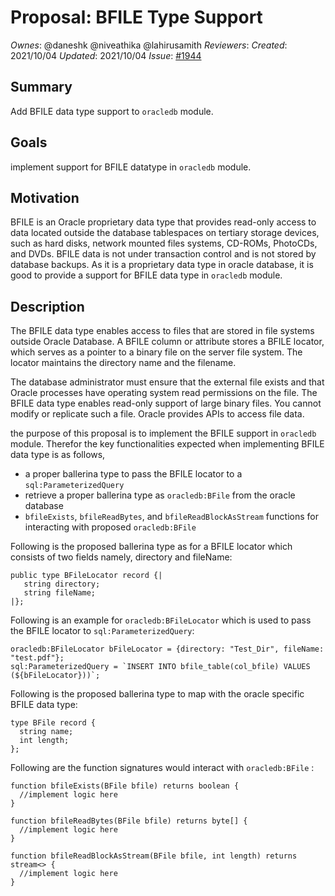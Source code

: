 # Proposal: BFILE Type Support
_Ownes_:  @daneshk @niveathika @lahirusamith
_Reviewers_:
_Created_: 2021/10/04
_Updated_: 2021/10/04
_Issue_: [#1944](https://github.com/ballerina-platform/ballerina-standard-library/issues/1944)

## Summary
Add BFILE data type support to `oracledb` module.

## Goals
implement support for BFILE datatype in `oracledb` module.

## Motivation
BFILE is an Oracle proprietary data type that provides read-only access to data located outside the database tablespaces on tertiary storage devices, such as hard disks, network mounted files systems, CD-ROMs, PhotoCDs, and DVDs. BFILE data is not under transaction control and is not stored by database backups. As it is a proprietary data type in oracle database, it is good to provide a support for BFILE data type in `oracledb` module.

## Description

The BFILE data type enables access to files that are stored in file systems outside Oracle Database. A BFILE column or attribute stores a BFILE locator, which serves as a pointer to a binary file on the server file system. The locator maintains the directory name and the filename.

The database administrator must ensure that the external file exists and that Oracle processes have operating system read permissions on the file.
The BFILE data type enables read-only support of large binary files. You cannot modify or replicate such a file. Oracle provides APIs to access file data.

the purpose of this proposal is to implement the BFILE support in `oracledb` module.  Therefor the key functionalities expected when implementing BFILE data type is as follows,

- a proper ballerina type to pass the BFILE locator to a `sql:ParameterizedQuery`
- retrieve a proper ballerina type as `oracledb:BFile` from the oracle database
- `bfileExists`, `bfileReadBytes`, and `bfileReadBlockAsStream` functions for interacting with proposed `oracledb:BFile`

Following is the proposed ballerina type as for a BFILE locator which consists of two fields namely, directory and fileName:

```ballerina
public type BFileLocator record {|
   string directory;
   string fileName;
|};
```

Following is an example for `oracledb:BFileLocator` which is used to pass the BFILE locator to `sql:ParameterizedQuery`:

```ballerina
oracledb:BFileLocator bFileLocator = {directory: "Test_Dir", fileName: "test.pdf"};
sql:ParameterizedQuery = `INSERT INTO bfile_table(col_bfile) VALUES (${bFileLocator}))`;
```
Following is the proposed ballerina type to map with the oracle specific BFILE data type:

```ballerina
type BFile record {
  string name;
  int length;
};
```

Following are the function signatures would interact with `oracledb:BFile` :

```ballerina
function bfileExists(BFile bfile) returns boolean {
  //implement logic here
}

function bfileReadBytes(BFile bfile) returns byte[] {
  //implement logic here
}

function bfileReadBlockAsStream(BFile bfile, int length) returns stream<> {
  //implement logic here
}
```
